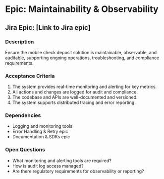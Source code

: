 # Epic: Maintainability & Observability

## Jira Epic: [Link to Jira epic]

### Description

Ensure the mobile check deposit solution is maintainable, observable, and auditable, supporting ongoing operations, troubleshooting, and compliance requirements.

### Acceptance Criteria

1. The system provides real-time monitoring and alerting for key metrics.
2. All actions and changes are logged for audit and compliance.
3. The codebase and APIs are well-documented and versioned.
4. The system supports distributed tracing and error reporting.

### Dependencies

- Logging and monitoring tools
- Error Handling & Retry epic
- Documentation & SDKs epic

### Open Questions

- What monitoring and alerting tools are required?
- How is audit log access managed?
- Are there regulatory requirements for observability or reporting?
